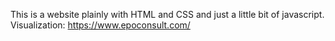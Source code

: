 This is a website plainly with HTML and CSS and just a little bit of javascript.
Visualization: https://www.epoconsult.com/
